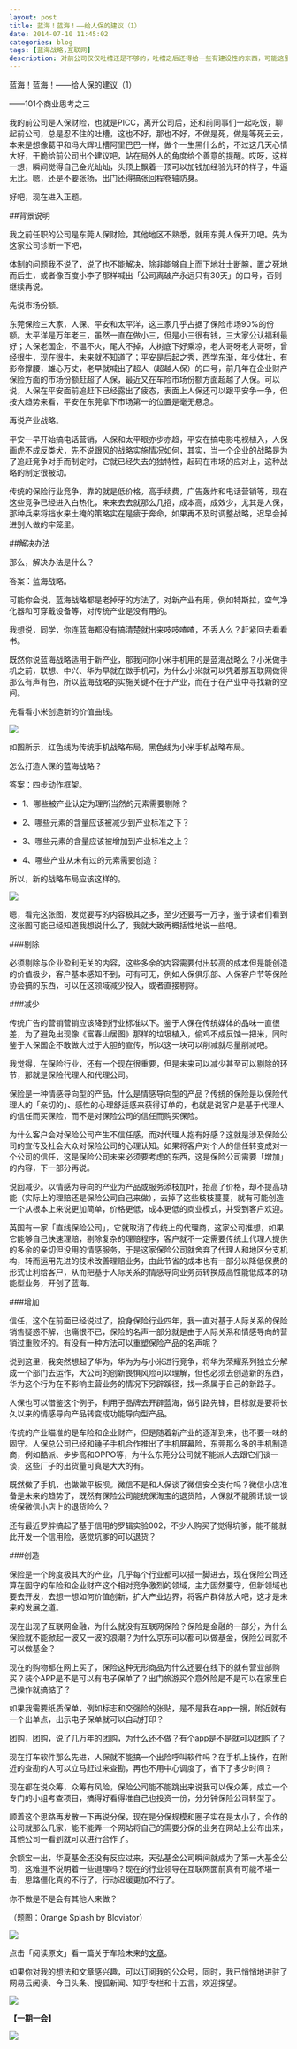 ```yaml
---
layout: post
title: 蓝海！蓝海！——给人保的建议（1）
date: 2014-07-10 11:45:02
categories: blog
tags: [蓝海战略,互联网]
description: 对前公司仅仅吐槽还是不够的，吐槽之后还得给一些有建设性的东西，可能这里说的很多在别人看来有点口出狂言，但是也代表我的观点，我不怕讲，批评就批评呗，拍砖就拍砖呗，来吧。
---
```



蓝海！蓝海！——给人保的建议（1）

——101个商业思考之三


我的前公司是人保财险，也就是PICC，离开公司后，还和前同事们一起吃饭，聊起前公司，总是忍不住的吐槽，这也不好，那也不好，不做是死，做是等死云云，本来是想像葛甲和冯大辉吐槽阿里巴巴一样，做个一生黑什么的，不过这几天心情大好，干脆给前公司出个建议吧，站在局外人的角度给个善意的提醒。哎呀，这样一想，瞬间觉得自己金光灿灿，头顶上飘着一顶可以加钱加经验光环的样子，牛逼无比。嗯，还是不要张扬，出门还得搞张回程卷轴防身。

好吧，现在进入正题。

##背景说明

我之前任职的公司是东莞人保财险，其他地区不熟悉，就用东莞人保开刀吧。先为这家公司诊断一下吧，

体制的问题我不说了，说了也不能解决，除非能够自上而下地壮士断腕，置之死地而后生，或者像百度小李子那样喊出「公司离破产永远只有30天」的口号，否则继续再说。


先说市场份额。

东莞保险三大家，人保、平安和太平洋，这三家几乎占据了保险市场90%的份额。太平洋是万年老三，虽然一直在做小三，但是小三很有钱，三大家公认福利最好；人保老国企，不温不火，尾大不掉，大树底下好乘凉，老大哥呀老大哥呀，曾经很牛，现在很牛，未来就不知道了；平安是后起之秀，西学东渐，年少体壮，有影帝撑腰，雄心万丈，老早就喊出了超人（超越人保）的口号，前几年在企业财产保险方面的市场份额赶超了人保，最近又在车险市场份额方面超越了人保。可以说，人保在平安面前追赶下已经露出了疲态，表面上人保还可以跟平安争一争，但按大趋势来看，平安在东莞拿下市场第一的位置是毫无悬念。

再说产业战略。

平安一早开始搞电话营销，人保和太平眼亦步亦趋，平安在搞电影电视植入，人保画虎不成反类犬，先不说跟风的战略实施情况如何，其实，当一个企业的战略是为了追赶竞争对手而制定时，它就已经失去的独特性，起码在市场的应对上，这种战略的制定很被动。

传统的保险行业竞争，靠的就是低价格，高手续费，广告轰炸和电话营销等，现在这些竞争已经进入白热化，来来去去就那么几招，成本高，成效少，尤其是人保，那种兵来将挡水来土掩的策略实在是疲于奔命，如果再不及时调整战略，迟早会掉进别人做的牢笼里。

##解决办法

那么，解决办法是什么？

答案：蓝海战略。

可能你会说，蓝海战略都是老掉牙的方法了，对新产业有用，例如特斯拉，空气净化器和可穿戴设备等，对传统产业是没有用的。

我想说，同学，你连蓝海都没有搞清楚就出来吱吱喳喳，不丢人么？赶紧回去看看书。

既然你说蓝海战略适用于新产业，那我问你小米手机用的是蓝海战略么？小米做手机之前，联想、中兴、华为早就在做手机可，为什么小米就可以凭着那互联网做得那么有声有色，所以蓝海战略的实施关键不在于产业，而在于在产业中寻找新的空间。

先看看小米创造新的价值曲线。

![](http://cnfeat.qiniudn.com/%E6%88%98%E7%95%A5.png)

如图所示，红色线为传统手机战略布局，黑色线为小米手机战略布局。

怎么打造人保的蓝海战略？

答案：四步动作框架。

- 1、哪些被产业认定为理所当然的元素需要剔除？

- 2、哪些元素的含量应该被减少到产业标准之下？

- 3、哪些元素的含量应该被增加到产业标准之上？

- 4、哪些产业从未有过的元素需要创造？

所以，新的战略布局应该这样的。

![](http://cnfeat.qiniudn.com/picc11.png)

嗯，看完这张图，发觉要写的内容极其之多，至少还要写一万字，鉴于读者们看到这张图可能已经知道我想说什么了，我就大致再概括性地说一些吧。

###剔除

必须剔除与企业盈利无关的内容，这些多余的内容需要付出较高的成本但是能创造的价值极少，客户基本感知不到，可有可无，例如人保俱乐部、人保客户节等保险协会搞的东西，可以在这领域减少投入，或者直接剔除。

###减少

传统广告的营销营销应该降到行业标准以下。鉴于人保在传统媒体的品味一直很差，为了避免出现像《富春山居图》那样的垃圾植入，偷鸡不成反蚀一把米，同时鉴于人保国企不敢做大过于大胆的宣传，所以这一块可以削减就尽量削减吧。

我觉得，在保险行业，还有一个现在很重要，但是未来可以减少甚至可以剔除的环节，那就是保险代理人和代理公司。

保险是一种情感导向型的产品，什么是情感导向型的产品？传统的保险是以保险代理人的「亲切的」、感性的心理舒适感来获得订单的，也就是说客户是基于代理人的信任而买保险，而不是对保险公司的信任而购买保险。

为什么客户会对保险公司产生不信任感，而对代理人抱有好感？这就是涉及保险公司的宣传及社会大众对保险公司的心理认知。如果将客户对个人的信任转变成对一个公司的信任，这是保险公司未来必须要考虑的东西，这是保险公司需要「增加」的内容，下一部分再说。

说回减少。以情感为导向的产业为产品或服务添枝加叶，抬高了价格，却不提高功能（实际上的理赔还是保险公司自己来做），去掉了这些枝枝蔓蔓，就有可能创造一个从根本上来说更加简单，价格更低，成本更低的商业模式，并受到客户欢迎。

英国有一家「直线保险公司」，它就取消了传统上的代理商，这家公司推想，如果它能够自己快速理赔，剔除复杂的理赔程序，客户就不一定需要传统上代理人提供的多余的亲切但没用的情感服务，于是这家保险公司就舍弃了代理人和地区分支机构，转而运用先进的技术改善理赔业务，由此节省的成本也有一部分以降低保费的形式让利给客户，从而把基于人际关系的情感导向业务员转换成高性能低成本的功能型业务，开创了蓝海。

###增加

信任，这个在前面已经说过了，投身保险行业四年，我一直对基于人际关系的保险销售疑惑不解，也痛恨不已，保险的名声一部分就是由于人际关系和情感导向的营销过重败坏的。有没有一种方法可以重塑保险产品的名声呢？

说到这里，我突然想起了华为，华为为与小米进行竞争，将华为荣耀系列独立分解成一个部门去运作，大公司的创新畏惧风险可以理解，但也必须去创造新的东西，华为这个行为在不影响主营业务的情况下另辟蹊径，找一条属于自己的新路子。

人保也可以借鉴这个例子，利用子品牌去开辟蓝海，做引路先锋，目标就是要将长久以来的情感导向产品转变成功能导向型产品。

传统的产业瞄准的是车险和企业财产，但是随着新产业的逐渐到来，也不要一味的固守。人保总公司已经和锤子手机合作推出了手机屏幕险，东莞那么多的手机制造商，例如酷派、步步高和OPPO等，为什么东莞分公司就不能派人去跟它们谈一谈，这些厂子的出货量可真是大大的有。

既然做了手机，也做做平板呗。微信不是和人保谈了微信安全支付吗？微信小店准备是未来的趋势了，既然有保险公司能统保淘宝的退货险，人保就不能腾讯谈一谈统保微信小店上的退货险么？

还有最近罗胖搞起了基于信用的罗辑实验002，不少人购买了觉得坑爹，能不能就此开发一个信用险，感觉坑爹的可以退货？



###创造


保险是一个跨度极其大的产业，几乎每个行业都可以插一脚进去，现在保险公司还算在固守的车险和企业财产这个相对竞争激烈的领域，主力固然要守，但新领域也要去开发，去想一想如何价值创新，扩大产业边界，将客户群体放大吧，这才是未来的发展之道。

现在出现了互联网金融，为什么就没有互联网保险？保险是金融的一部分，为什么保险就不能掀起一波又一波的浪潮？为什么京东可以都可以做基金，保险公司就不可以做基金？

现在的购物都在网上买了，保险这种无形商品为什么还要在线下的就有营业部购买？装个APP是不是可以有电子保单了？出门旅游买个意外险是不是可以在家里自己操作就搞掂了？

如果我需要纸质保单，例如标志和交强险的张贴，是不是我在app一搜，附近就有一个出单点，出示电子保单就可以自动打印？

团购，团购，说了几万年的团购，为什么还不做？有个app是不是就可以团购了？

现在打车软件那么先进，人保就不能搞一个出险呼叫软件吗？在手机上操作，在附近的查勘的人可以立马赶过来查勘，再也不用中心调度了，省下了多少时间？

现在都在说众筹，众筹有风险，保险公司能不能跳出来说我可以保众筹，成立一个专门的小组考查项目，搞得好看得准自己也投资一份，分分钟保险公司转型了。

顺着这个思路再发散一下再说分保，现在是分保规模和圈子实在是太小了，合作的公司就那么几家，能不能弄一个网站将自己的需要分保的业务在网站上公布出来，其他公司一看到就可以进行合作了。

余额宝一出，华夏基金还没有反应过来，天弘基金公司瞬间就成为了第一大基金公司，这难道不说明着一些道理吗？现在的行业领导在互联网面前真有可能不堪一击，思路僵化真的不行了，行动迟缓更加不行了。

你不做是不是会有其他人来做？



（题图：Orange Splash by Bloviator）

![](http://cnfeat.qiniudn.com/mHDSX.png)

点击「阅读原文」看一篇关于车险未来的[文章](http://xw.sinoins.com/2014-07/01/content_118925.htm)。

如果你对我的想法和文章感兴趣，可以订阅我的公众号，同时，我已悄悄地进驻了网易云阅读、今日头条、搜狐新闻、知乎专栏和十五言，欢迎探望。

![](http://cnfeat.qiniudn.com/1000.png)

**【一期一会】**

![](http://cnfeat.qiniudn.com/b0aba6fb74daa4fe832401d32e911965.jpg)




